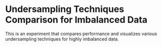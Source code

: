 # Undersampling Techniques Comparison for Imbalanced Data
 This is an experiment that compares performance and visualizes various undersampling techniques for highly imbalanced data.
